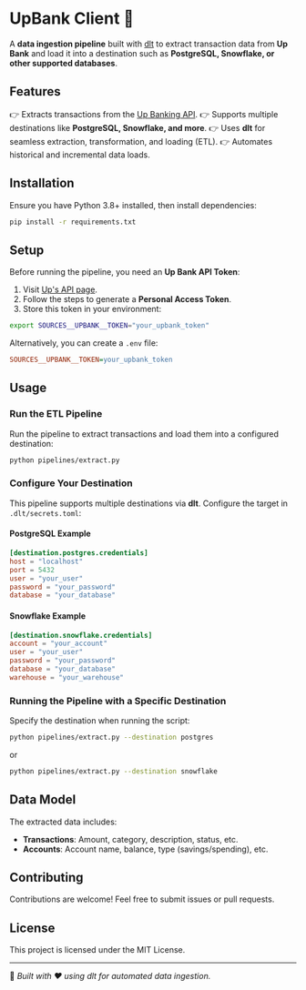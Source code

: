 # UpBank Client 🚀

A **data ingestion pipeline** built with [dlt](https://dlthub.com/) to extract transaction data from **Up Bank** and load it into a destination such as **PostgreSQL, Snowflake, or other supported databases**.

## Features

👉 Extracts transactions from the [Up Banking API](https://developer.up.com.au/).
👉 Supports multiple destinations like **PostgreSQL, Snowflake, and more**.
👉 Uses **dlt** for seamless extraction, transformation, and loading (ETL).
👉 Automates historical and incremental data loads.

## Installation

Ensure you have Python 3.8+ installed, then install dependencies:

```bash
pip install -r requirements.txt
```

## Setup

Before running the pipeline, you need an **Up Bank API Token**:

1. Visit [Up's API page](https://api.up.com.au).
2. Follow the steps to generate a **Personal Access Token**.
3. Store this token in your environment:

```bash
export SOURCES__UPBANK__TOKEN="your_upbank_token"
```

Alternatively, you can create a `.env` file:

```ini
SOURCES__UPBANK__TOKEN=your_upbank_token
```

## Usage

### Run the ETL Pipeline

Run the pipeline to extract transactions and load them into a configured destination:

```bash
python pipelines/extract.py
```

### Configure Your Destination

This pipeline supports multiple destinations via **dlt**. Configure the target in `.dlt/secrets.toml`:

#### PostgreSQL Example

```toml
[destination.postgres.credentials]
host = "localhost"
port = 5432
user = "your_user"
password = "your_password"
database = "your_database"
```

#### Snowflake Example

```toml
[destination.snowflake.credentials]
account = "your_account"
user = "your_user"
password = "your_password"
database = "your_database"
warehouse = "your_warehouse"
```

### Running the Pipeline with a Specific Destination

Specify the destination when running the script:

```bash
python pipelines/extract.py --destination postgres
```

or

```bash
python pipelines/extract.py --destination snowflake
```

## Data Model

The extracted data includes:

- **Transactions**: Amount, category, description, status, etc.
- **Accounts**: Account name, balance, type (savings/spending), etc.

## Contributing

Contributions are welcome! Feel free to submit issues or pull requests.

## License

This project is licensed under the MIT License.

---

🚀 *Built with ❤️ using dlt for automated data ingestion.*